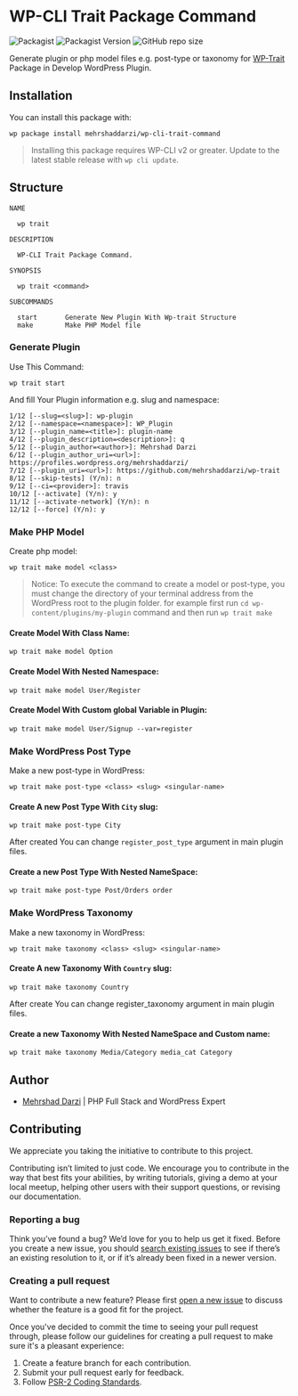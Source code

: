 # WP-CLI Trait Package Command

![Packagist](https://img.shields.io/github/license/mehrshaddarzi/wp-cli-trait-command)
![Packagist Version](https://img.shields.io/github/v/release/mehrshaddarzi/wp-cli-trait-command)
![GitHub repo size](https://img.shields.io/github/repo-size/mehrshaddarzi/wp-cli-trait-command)

Generate plugin or php model files e.g. post-type or taxonomy for [WP-Trait](https://github.com/mehrshaddarzi/wp-trait) Package in Develop WordPress Plugin.

## Installation

You can install this package with:

```console
wp package install mehrshaddarzi/wp-cli-trait-command
```

> Installing this package requires WP-CLI v2 or greater. Update to the latest stable release with `wp cli update`.


## Structure

```
NAME

  wp trait

DESCRIPTION

  WP-CLI Trait Package Command.

SYNOPSIS

  wp trait <command>

SUBCOMMANDS

  start       Generate New Plugin With Wp-trait Structure
  make        Make PHP Model file
```

### Generate Plugin

Use This Command:

```
wp trait start
```

And fill Your Plugin information e.g. slug and namespace:

```
1/12 [--slug=<slug>]: wp-plugin
2/12 [--namespace=<namespace>]: WP_Plugin
3/12 [--plugin_name=<title>]: plugin-name
4/12 [--plugin_description=<description>]: q
5/12 [--plugin_author=<author>]: Mehrshad Darzi
6/12 [--plugin_author_uri=<url>]: https://profiles.wordpress.org/mehrshaddarzi/
7/12 [--plugin_uri=<url>]: https://github.com/mehrshaddarzi/wp-trait
8/12 [--skip-tests] (Y/n): n
9/12 [--ci=<provider>]: travis
10/12 [--activate] (Y/n): y
11/12 [--activate-network] (Y/n): n
12/12 [--force] (Y/n): y
```

### Make PHP Model

Create php model:

```
wp trait make model <class>
```

> Notice: To execute the command to create a model or post-type, you must change the directory of your terminal address from the WordPress root to the plugin folder. for example first run `cd wp-content/plugins/my-plugin` command and then run `wp trait make`

#### Create Model With Class Name:

```
wp trait make model Option
```

#### Create Model With Nested Namespace:

```
wp trait make model User/Register
```

#### Create Model With Custom global Variable in Plugin:

```
wp trait make model User/Signup --var=register
```

### Make WordPress Post Type

Make a new post-type in WordPress:

```
wp trait make post-type <class> <slug> <singular-name>
```

#### Create A new Post Type With `City` slug:

```
wp trait make post-type City
```

After created You can change `register_post_type` argument in main plugin files.

#### Create a new Post Type With Nested NameSpace:

```
wp trait make post-type Post/Orders order
```

### Make WordPress Taxonomy

Make a new taxonomy in WordPress:

```
wp trait make taxonomy <class> <slug> <singular-name>
```

#### Create A new Taxonomy With `Country` slug:

```
wp trait make taxonomy Country
```

After create You can change register_taxonomy argument in main plugin files.

#### Create a new Taxonomy With Nested NameSpace and Custom name:

```
wp trait make taxonomy Media/Category media_cat Category
```

## Author

- [Mehrshad Darzi](https://www.linkedin.com/in/mehrshaddarzi/) | PHP Full Stack and WordPress Expert

## Contributing

We appreciate you taking the initiative to contribute to this project.

Contributing isn’t limited to just code. We encourage you to contribute in the way that best fits your abilities, by writing tutorials, giving a demo at your local meetup, helping other users with their support questions, or revising our documentation.

### Reporting a bug

Think you’ve found a bug? We’d love for you to help us get it fixed.
Before you create a new issue, you should [search existing issues](https://github.com/mehrshaddarzi/wp-cli-trait-command/issues) to see if there’s an existing resolution to it, or if it’s already been fixed in a newer version.

### Creating a pull request

Want to contribute a new feature? Please first [open a new issue](https://github.com/mehrshaddarzi/wp-cli-trait-command/issues/new) to discuss whether the feature is a good fit for the project.

Once you've decided to commit the time to seeing your pull request through, please follow our guidelines for creating a pull request to make sure it's a pleasant experience:

1. Create a feature branch for each contribution.
2. Submit your pull request early for feedback.
3. Follow [PSR-2 Coding Standards](http://www.php-fig.org/psr/psr-2/).
